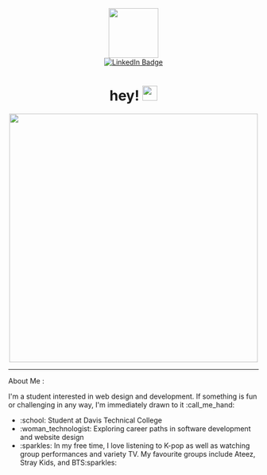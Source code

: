 <div id="header" align="center">
    <img src="https://media.giphy.com/media/kMg4jFxTrbwzXkVDvc/giphy.gif" width="100"/>
</div>
<div id="badges" align="center">
    <a href="https://www.linkedin.com/in/isabelle-alonso-20622b242/">
     <img src="https://img.shields.io/badge/LinkedIn-blue?logo=linkedin&logoColor=white&style=for-the-badge"alt="LinkedIn Badge"/>
    </a>
    <br>
        <img src="https://komarev.com/ghpvc/?username=IAZetaTauri&style=flat-square&color=blue" alt=""/>
    <h1>
        hey!
        <img src="https://media.giphy.com/media/hvRJCLFzcasrR4ia7z/giphy.gif" width="30px"/>
    </h1>
</div>
<div align="center">
    <img src="https://media4.giphy.com/media/SJx3txxLd2DZjfZPs7/giphy.gif?cid=ecf05e47y7s8lzb63v91alskgbrl64zsqy89jnam20wz4449&rid=giphy.gif&ct=s" width="500" height="500"/>
</div>
<hr>
<p>About Me :
    <p>
        I'm a student interested in web design and development. If something is fun or challenging in any way,           
        I'm immediately drawn to it :call_me_hand:
    </p>
    <ul>
        <li>:school: Student at Davis Technical College</li>
        <li>:woman_technologist: Exploring career paths in software development and website design</li>
        <li>:sparkles: In my free time, I love listening to K-pop as well as watching group performances and variety TV. My favourite groups include Ateez, Stray Kids, and BTS:sparkles:</li>
   </ul>
</p>
        

